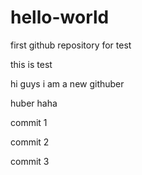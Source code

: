 # hello-world
first github repository  for test


this  is test

hi guys 
i am a new githuber

huber haha

commit 1


commit 2


commit 3
